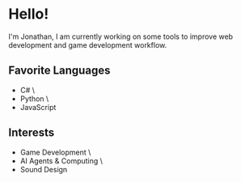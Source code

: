 # Hello!

I'm Jonathan, I am currently working on some tools to improve web development and game development workflow.

## Favorite Languages
- C\# \
- Python \
- JavaScript 

## Interests
- Game Development \
- AI Agents & Computing \
- Sound Design
